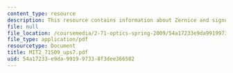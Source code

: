 ```yaml
---
content_type: resource
description: This resource contains information about Zernice and signum phase masks.
file: null
file_location: /coursemedia/2-71-optics-spring-2009/54a17233e9da991997338f3dee366582_MIT2_71S09_ups7.pdf
file_type: application/pdf
resourcetype: Document
title: MIT2_71S09_ups7.pdf
uid: 54a17233-e9da-9919-9733-8f3dee366582
---
```

